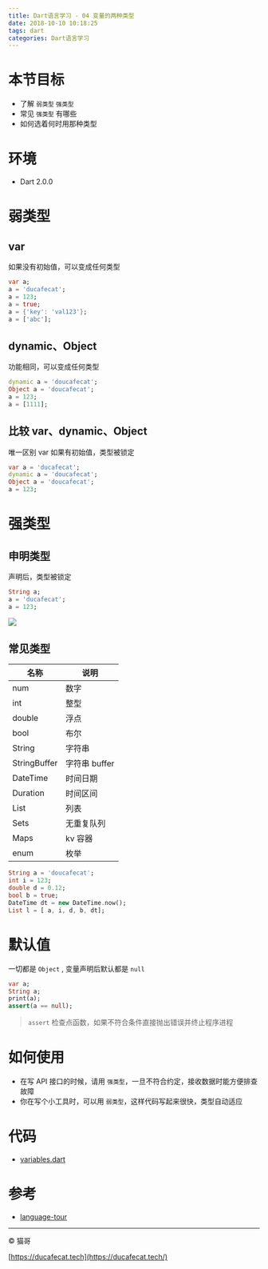 ```yaml
---
title: Dart语言学习 - 04 变量的两种类型
date: 2018-10-10 10:18:25
tags: dart
categories: Dart语言学习
---
```


# 本节目标

- 了解 `弱类型` `强类型`
- 常见 `强类型` 有哪些
- 如何选着何时用那种类型

# 环境

- Dart 2.0.0

# 弱类型

## var

如果没有初始值，可以变成任何类型

```dart
var a;
a = 'ducafecat';
a = 123;
a = true;
a = {'key': 'val123'};
a = ['abc'];
```

## dynamic、Object

功能相同，可以变成任何类型

```dart
dynamic a = 'doucafecat';
Object a = 'doucafecat';
a = 123;
a = [1111];
```

## 比较 var、dynamic、Object

唯一区别 var 如果有初始值，类型被锁定

```dart
var a = 'ducafecat';
dynamic a = 'doucafecat';
Object a = 'doucafecat';
a = 123;
```

# 强类型

## 申明类型

声明后，类型被锁定

```dart
String a;
a = 'ducafecat';
a = 123;
```

![](2018-10-10-11-24-04.png)

## 常见类型

名称 | 说明
-----|-----------
num           | 数字
int           | 整型
double        | 浮点
bool          | 布尔
String        | 字符串
StringBuffer  | 字符串 buffer
DateTime      | 时间日期
Duration      | 时间区间
List          | 列表
Sets          | 无重复队列
Maps          | kv 容器
enum          | 枚举

```dart
String a = 'doucafecat';
int i = 123;
double d = 0.12;
bool b = true;
DateTime dt = new DateTime.now();
List l = [ a, i, d, b, dt];
```

# 默认值

一切都是 `Object` , 变量声明后默认都是 `null`

```dart
var a;
String a;
print(a);
assert(a == null);
```

> `assert` 检查点函数，如果不符合条件直接抛出错误并终止程序进程

# 如何使用

- 在写 API 接口的时候，请用 `强类型`，一旦不符合约定，接收数据时能方便排查故障
- 你在写个小工具时，可以用 `弱类型`，这样代码写起来很快，类型自动适应

# 代码

- [variables.dart](https://github.com/ducafecat/dart-learn/tree/master/04-%E5%8F%98%E9%87%8F%E7%9A%84%E4%B8%A4%E7%A7%8D%E7%B1%BB%E5%9E%8B)

# 参考

- [language-tour](https://www.dartlang.org/guides/language/language-tour)

---

© 猫哥

[https://ducafecat.tech](https://ducafecat.tech/)
